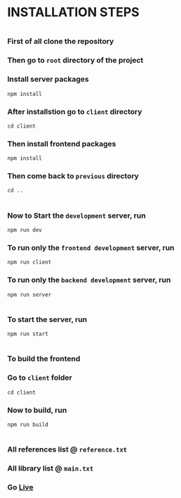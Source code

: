 # INSTALLATION STEPS
#
### First of all clone the repository
### Then go to `root` directory of the project
### Install server packages
```
npm install
```
### After installstion go to `client` directory
```
cd client
```
### Then install frontend packages
```
npm install
```
### Then come back to `previous` directory
```
cd ..
```
#
### Now to Start the `development` server, run
```
npm run dev
``` 
### To run only the `frontend development` server, run
```
npm run client
```
### To run only the `backend development` server, run
```
npm run server
```
#
### To start the server, run
```
npm run start
```
#
### To build the frontend
### Go to `client` folder
```
cd client
```
### Now to build, run
```
npm run build
```
#
### All references list @ `reference.txt`
### All library list @ `main.txt`
### Go [Live](https://secret-fortress-95526.herokuapp.com/)